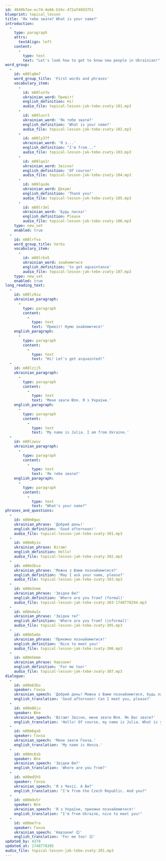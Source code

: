 ```yaml
---
id: 4040b7ee-ec74-4e66-b34c-472af4693751
blueprint: topical_lesson
title: 'Як тебе звати? What is your name?'
introduction:
  -
    type: paragraph
    attrs:
      textAlign: left
    content:
      -
        type: text
        text: "Let's look how to get to know new people in Ukrainian!"
word_group:
  -
    id: m80lq0m7
    word_group_title: 'First words and phrases'
    vocabulary_item:
      -
        id: m80lun7w
        ukrainian_word: Привіт!
        english_definition: Hi!
        audio_file: topical-lesson-jak-tebe-zvaty-101.mp3
      -
        id: m80luxr3
        ukrainian_word: 'Як тебе звати?'
        english_definition: 'What is your name?'
        audio_file: topical-lesson-jak-tebe-zvaty-102.mp3
      -
        id: m80ly37f
        ukrainian_word: 'Я з...'
        english_definition: "I'm from..."
        audio_file: topical-lesson-jak-tebe-zvaty-103.mp3
      -
        id: m80lqa1r
        ukrainian_word: Звісно!
        english_definition: 'Of course!'
        audio_file: topical-lesson-jak-tebe-zvaty-104.mp3
      -
        id: m80lqude
        ukrainian_word: Дякую!
        english_definition: 'Thank you!'
        audio_file: topical-lesson-jak-tebe-zvaty-105.mp3
      -
        id: m80lr3ml
        ukrainian_word: 'Будь ласка!'
        english_definition: Please
        audio_file: topical-lesson-jak-tebe-zvaty-106.mp3
    type: new_set
    enabled: true
  -
    id: m80lrfva
    word_group_title: Verbs
    vocabulary_item:
      -
        id: m80lrkn5
        ukrainian_word: знайомитися
        english_definition: 'to get aquaintance'
        audio_file: topical-lesson-jak-tebe-zvaty-107.mp3
    type: new_set
    enabled: true
long_reading_text:
  -
    id: m80lz9iw
    ukrainian_paragraph:
      -
        type: paragraph
        content:
          -
            type: text
            text: 'Привіт! Нумо знайомитися!'
    english_paragraph:
      -
        type: paragraph
        content:
          -
            type: text
            text: "Hi! Let's get acquainted!"
  -
    id: m80lzjj5
    ukrainian_paragraph:
      -
        type: paragraph
        content:
          -
            type: text
            text: 'Мене звати Юля. Я з України.'
    english_paragraph:
      -
        type: paragraph
        content:
          -
            type: text
            text: 'My name is Julia. I am from Ukraine.'
  -
    id: m80lzwvv
    ukrainian_paragraph:
      -
        type: paragraph
        content:
          -
            type: text
            text: 'Як тебе звати?'
    english_paragraph:
      -
        type: paragraph
        content:
          -
            type: text
            text: "What's your name?"
phrases_and_questions:
  -
    id: m80m0gwc
    ukrainian_phrase: 'Добрий день!'
    english_definition: 'Good afternoon!'
    audio_file: topical-lesson-jak-tebe-zvaty-301.mp3
  -
    id: m80m0y1o
    ukrainian_phrase: Вітаю!
    english_definition: Hello!
    audio_file: topical-lesson-jak-tebe-zvaty-302.mp3
  -
    id: m80m3bsa
    ukrainian_phrase: 'Можна з Вами познайомитися?'
    english_definition: 'May I ask your name, please?'
    audio_file: topical-lesson-jak-tebe-zvaty-303.mp3
  -
    id: m80m3nmm
    ukrainian_phrase: 'Звідки Ви?'
    english_definition: 'Where are you from? (formal)'
    audio_file: topical-lesson-jak-tebe-zvaty-303-1748778294.mp3
  -
    id: m80m4w2x
    ukrainian_phrase: 'Звідки ти?'
    english_definition: 'Where are you from? (informal)'
    audio_file: topical-lesson-jak-tebe-zvaty-305.mp3
  -
    id: m80m5a6e
    ukrainian_phrase: 'Приємно познайомитися!'
    english_definition: 'Nice to meet you!'
    audio_file: topical-lesson-jak-tebe-zvaty-306.mp3
  -
    id: m80m5mmm
    ukrainian_phrase: Навзаєм!
    english_definition: 'For me too!'
    audio_file: topical-lesson-jak-tebe-zvaty-307.mp3
dialogue:
  -
    id: m80m63bo
    speaker: Гонза
    ukrainian_speech: 'Добрий день! Можна з Вами познайомитися, будь ласка?'
    english_translation: 'Good afternoon! Can I meet you, please?'
  -
    id: m80m86ju
    speaker: Юля
    ukrainian_speech: 'Вітаю! Звісно, мене звати Юля. Як Вас звати?'
    english_translation: 'Hello! Of course, my name is Julia. What is your name?'
  -
    id: m80m6qx6
    speaker: Гонза
    ukrainian_speech: 'Мене звати Гонза.'
    english_translation: 'My name is Honza.'
  -
    id: m80mc6sb
    speaker: Юля
    ukrainian_speech: 'Звідки Ви?'
    english_translation: 'Where are you from?'
  -
    id: m80md5h5
    speaker: Гонза
    ukrainian_speech: 'Я з Чехії. А Ви?'
    english_translation: "I'm from the Czech Republic. And you?"
  -
    id: m80mdv5r
    speaker: Юля
    ukrainian_speech: 'Я з України, приємно познайомитися!'
    english_translation: "I'm from Ukraine, nice to meet you!"
  -
    id: m80me7ra
    speaker: Гонза
    ukrainian_speech: 'Навзаєм! 😊'
    english_translation: 'For me too! 😊'
updated_by: 4378
updated_at: 1748778385
audio_file: topical-lesson-jak-tebe-zvaty-201.mp3
---
```

